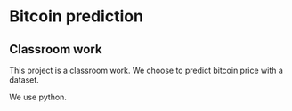 # Bitcoin prediction
## Classroom work

This project is a classroom work. We choose to predict bitcoin price with a dataset.

We use python.
